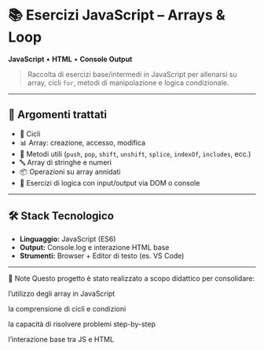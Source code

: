 # 📚 Esercizi JavaScript – Arrays & Loop

**JavaScript** • **HTML** • **Console Output**

> Raccolta di esercizi base/intermedi in JavaScript per allenarsi su array, cicli `for`, metodi di manipolazione e logica condizionale.

---

## 🚀 Argomenti trattati

- 🔁 Cicli 
- 📊 Array: creazione, accesso, modifica  
- 🧠 Metodi utili (`push`, `pop`, `shift`, `unshift`, `splice`, `indexOf`, `includes`, ecc.)  
- 🔤 Array di stringhe e numeri  
- 📦 Operazioni su array annidati  
- 🧮 Esercizi di logica con input/output via DOM o console

---

## 🛠️ Stack Tecnologico

- **Linguaggio:** JavaScript (ES6)  
- **Output:** Console.log e interazione HTML base  
- **Strumenti:** Browser + Editor di testo (es. VS Code)

---
📌 Note
Questo progetto è stato realizzato a scopo didattico per consolidare:

l’utilizzo degli array in JavaScript

la comprensione di cicli e condizioni

la capacità di risolvere problemi step-by-step

l’interazione base tra JS e HTML
